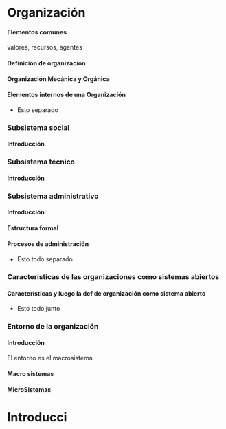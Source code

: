 
# Organización 
#### Elementos comunes 
valores, recursos, agentes

#### Definición de organización 


#### Organización Mecánica y Orgánica

#### Elementos internos de una Organización


+ Esto separado 
### Subsistema social 
#### Introducción



### Subsistema técnico 
#### Introducción 




### Subsistema administrativo 
####  Introducción
#### Estructura formal 
#### Procesos de administración


+ Esto todo separado
### Características de las organizaciones como sistemas abiertos 
#### Características y luego la def de organización como sistema abierto





+ Esto todo junto 
### Entorno de la organización 
#### Introducción 
El entorno es el macrosistema 

#### Macro sistemas
#### MicroSistemas



# Introducci